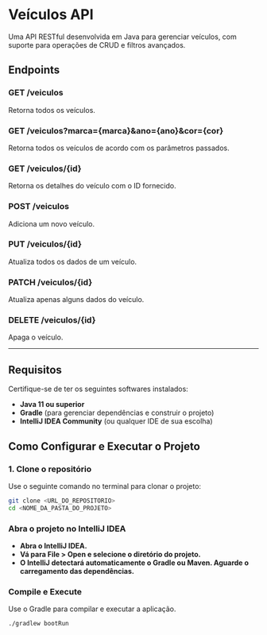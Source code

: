 # Veículos API

Uma API RESTful desenvolvida em Java para gerenciar veículos, com suporte para operações de CRUD e filtros avançados.

## Endpoints

### **GET /veiculos**
Retorna todos os veículos.

### **GET /veiculos?marca={marca}&ano={ano}&cor={cor}**
Retorna todos os veículos de acordo com os parâmetros passados.

### **GET /veiculos/{id}**
Retorna os detalhes do veículo com o ID fornecido.

### **POST /veiculos**
Adiciona um novo veículo.

### **PUT /veiculos/{id}**
Atualiza todos os dados de um veículo.

### **PATCH /veiculos/{id}**
Atualiza apenas alguns dados do veículo.

### **DELETE /veiculos/{id}**
Apaga o veículo.

---

## Requisitos

Certifique-se de ter os seguintes softwares instalados:
- **Java 11 ou superior**
- **Gradle** (para gerenciar dependências e construir o projeto)
- **IntelliJ IDEA Community** (ou qualquer IDE de sua escolha)

## Como Configurar e Executar o Projeto

### **1. Clone o repositório**
Use o seguinte comando no terminal para clonar o projeto:
```bash
git clone <URL_DO_REPOSITORIO>
cd <NOME_DA_PASTA_DO_PROJETO>
```

### Abra o projeto no IntelliJ IDEA
- **Abra o IntelliJ IDEA.**
- **Vá para File > Open e selecione o diretório do projeto.**
- **O IntelliJ detectará automaticamente o Gradle ou Maven. Aguarde o carregamento das dependências.**

### Compile e Execute

Use o Gradle para compilar e executar a aplicação.
```bash
./gradlew bootRun
```
